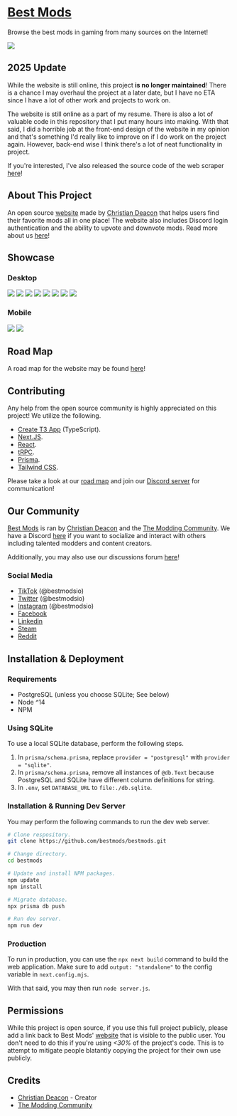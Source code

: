 # [Best Mods](https://bestmods.io)
Browse the best mods in gaming from many sources on the Internet!

<a href="https://bestmods.io/" target="_blank"><img src="https://github.com/bestmods/bestmods/blob/main/gitimages/preview01.png" data-canonical-src="https://github.com/BestMods/bestmods/blob/main/gitimages/preview01.png" /></a>

## 2025 Update
While the website is still online, this project **is no longer maintained**! There is a chance I may overhaul the project at a later date, but I have no ETA since I have a lot of other work and projects to work on.

The website is still online as a part of my resume. There is also a lot of valuable code in this repository that I put many hours into making. With that said, I did a horrible job at the front-end design of the website in my opinion and that's something I'd really like to improve on if I do work on the project again. However, back-end wise I think there's a lot of neat functionality in project.

If you're interested, I've also released the source code of the web scraper [here](https://github.com/bestmods/scan-r-us)!

## About This Project
An open source [website](https://bestmods.io) made by [Christian Deacon](https://github.com/gamemann) that helps users find their favorite mods all in one place! The website also includes Discord login authentication and the ability to upvote and downvote mods. Read more about us [here](https://bestmods.io/about)!

## Showcase
### Desktop
<a href="https://bestmods.io/" target="_blank"><img src="https://github.com/bestmods/bestmods/blob/main/gitimages/preview01.png" data-canonical-src="https://github.com/BestMods/bestmods/blob/main/gitimages/preview01.png" /></a>
<a href="https://bestmods.io/category" target="_blank"><img src="https://github.com/bestmods/bestmods/blob/main/gitimages/preview02.png" data-canonical-src="https://github.com/BestMods/bestmods/blob/main/gitimages/preview02.png" /></a>
<a href="https://bestmods.io/category/sims4" target="_blank"><img src="https://github.com/bestmods/bestmods/blob/main/gitimages/preview03.jpg" data-canonical-src="https://github.com/BestMods/bestmods/blob/main/gitimages/preview03.jpg" /></a>
<a href="https://bestmods.io/browse" target="_blank"><img src="https://github.com/bestmods/bestmods/blob/main/gitimages/preview04.jpg" data-canonical-src="https://github.com/BestMods/bestmods/blob/main/gitimages/preview04.jpg" /></a>
<a href="https://bestmods.io/browse" target="_blank"><img src="https://github.com/bestmods/bestmods/blob/main/gitimages/preview05.png" data-canonical-src="https://github.com/BestMods/bestmods/blob/main/gitimages/preview05.png" /></a>
<a href="https://bestmods.io/view/cs-zr" target="_blank"><img src="https://github.com/bestmods/bestmods/blob/main/gitimages/preview06.jpg" data-canonical-src="https://github.com/BestMods/bestmods/blob/main/gitimages/preview06.jpg" /></a>
<a href="https://bestmods.io/view/cs-zr/install" target="_blank"><img src="https://github.com/bestmods/bestmods/blob/main/gitimages/preview07.jpg" data-canonical-src="https://github.com/BestMods/bestmods/blob/main/gitimages/preview07.jpg" /></a>
<a href="https://bestmods.io/view/cs-zr/sources" target="_blank"><img src="https://github.com/bestmods/bestmods/blob/main/gitimages/preview08.jpg" data-canonical-src="https://github.com/BestMods/bestmods/blob/main/gitimages/preview08.jpg" /></a>

### Mobile
<a href="https://bestmods.io/" target="_blank"><img src="https://github.com/bestmods/bestmods/blob/main/gitimages/preview09.png" data-canonical-src="https://github.com/BestMods/bestmods/blob/main/gitimages/preview09.png" /></a>
<a href="https://bestmods.io/" target="_blank"><img src="https://github.com/bestmods/bestmods/blob/main/gitimages/preview10.png" data-canonical-src="https://github.com/BestMods/bestmods/blob/main/gitimages/preview10.png" /></a>

## Road Map
A road map for the website may be found [here](https://github.com/bestmods/bestmods/milestones)!

## Contributing
Any help from the open source community is highly appreciated on this project! We utilize the following.

* [Create T3 App](https://create.t3.gg/) (TypeScript).
* [Next.JS](https://nextjs.org/).
* [React](https://reactjs.org/).
* [tRPC](https://trpc.io/).
* [Prisma](https://www.prisma.io/).
* [Tailwind CSS](https://tailwindcss.com/).

Please take a look at our [road map](https://github.com/bestmods/roadmap/issues) and join our [Discord server](https://discord.moddingcommunity.com/) for communication!

## Our Community
[Best Mods](https://bestmods.io) is ran by [Christian Deacon](https://github.com/gamemann) and the [The Modding Community](https://moddingcommunity.com/). We have a Discord [here](https://discord.moddingcommunity.com/) if you want to socialize and interact with others including talented modders and content creators.

Additionally, you may also use our discussions forum [here](https://github.com/orgs/BestMods/discussions)!

### Social Media
* [TikTok](https://tiktok.com/@bestmodsio) (@bestmodsio)
* [Twitter](https://twitter.com/bestmodsio) (@bestmodsio)
* [Instagram](https://instagram.com/bestmodsio) (@bestmodsio)
* [Facebook](https://facebook.com/bestmodsio)
* [Linkedin](https://linkedin.com/company/bestmods)
* [Steam](https://steamcommunity.com/groups/best-mods)
* [Reddit](https://reddit.com/r/bestmods)

## Installation & Deployment
### Requirements
* PostgreSQL (unless you choose SQLite; See below)
* Node ^14
* NPM

### Using SQLite
To use a local SQLite database, perform the following steps.
1. In `prisma/schema.prisma`, replace `provider = "postgresql"` with `provider = "sqlite"`.
1. In `prisma/schema.prisma`, remove all instances of `@db.Text` because PostgreSQL and SQLite have different column definitions for string.
1. In `.env`, set `DATABASE_URL` to `file:./db.sqlite`.

### Installation & Running Dev Server
You may perform the following commands to run the dev web server.

```bash
# Clone respository.
git clone https://github.com/bestmods/bestmods.git

# Change directory.
cd bestmods

# Update and install NPM packages.
npm update
npm install

# Migrate database.
npx prisma db push

# Run dev server.
npm run dev
```

### Production
To run in production, you can use the `npx next build` command to build the web application. Make sure to add `output: "standalone"` to the config variable in `next.config.mjs`.

With that said, you may then run `node server.js`.

## Permissions
While this project is open source, if you use this full project publicly, please add a link back to Best Mods' [website](https://bestmods.io/) that is visible to the public user. You don't need to do this if you're using *<30%* of the project's code. This is to attempt to mitigate people blatantly copying the project for their own use publicly.

## Credits
* [Christian Deacon](https://github.com/gamemann) - Creator
* [The Modding Community](https://github.com/modcommunity)